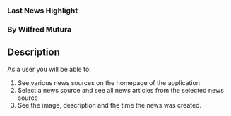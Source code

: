 ### Last News Highlight

### By Wilfred Mutura

## Description
As a user you will be able to:
1. See various news sources on the homepage of the application
2. Select a news source and see all news articles from the selected news source
3. See the image, description and the time the news was created.

